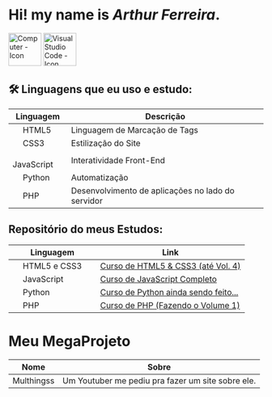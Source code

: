 # Hi! my name is *Arthur Ferreira*.

<img src="https://cdn-icons-png.flaticon.com/512/1865/1865273.png" width="65" height="65" alt="Computer - Icon">
<img src="https://cdn-icons-png.flaticon.com/512/906/906324.png" width="65" height="65" alt="Visual Studio Code - Icon">

## 🛠 Linguagens que eu uso e estudo:
| Linguagem | Descrição |
|------------|-----------|
| <img src="https://cdn-icons-png.flaticon.com/512/732/732212.png" width="16"> HTML5 | Linguagem de Marcação de Tags |
| <img src="https://cdn-icons-png.flaticon.com/512/732/732190.png" width="16"> CSS3 | Estilização do Site |
| <img src="https://cdn-icons-png.flaticon.com/512/5968/5968292.png" width="16"> JavaScript | Interatividade Front-End |
| <img src="https://cdn-icons-png.flaticon.com/512/5968/5968350.png" width="16"> Python | Automatização |
| <img src="https://cdn-icons-png.flaticon.com/512/5968/5968332.png" width="16"> PHP | Desenvolvimento de aplicações no lado do servidor |

## Repositório do meus Estudos:
| Linguagem | Link |
|------------|-----------|
| <img src="https://cdn-icons-png.flaticon.com/512/732/732212.png" width="16">  HTML5 e CSS3 <img src="https://cdn-icons-png.flaticon.com/512/732/732190.png" width="16"> | [Curso de HTML5 & CSS3 (até Vol. 4)](https://github.com/arthurferreira-dev/HTML---CSS) |
| <img src="https://cdn-icons-png.flaticon.com/512/5968/5968292.png" width="16"> JavaScript | [Curso de JavaScript Completo](https://github.com/arthurferreira-dev/Javascript) |
| <img src="https://cdn-icons-png.flaticon.com/512/5968/5968350.png" width="16"> Python | [Curso de Python ainda sendo feito...](https://github.com/arthurferreira-dev/Python) |
| <img src="https://cdn-icons-png.flaticon.com/512/5968/5968332.png" width="16"> PHP | [Curso de PHP (Fazendo o Volume 1)](https://github.com/arthurferreira-dev/PHP-Moderno) |

# Meu MegaProjeto
| Nome | Sobre |
|------------|-----------|
| <a href="https://arthurferreira-dev.github.io/Meu-Site/" style="text-decoration: none">Multhingss</a> | Um Youtuber me pediu pra fazer um site sobre ele. |

